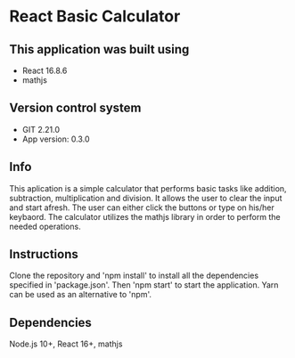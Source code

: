 # React Basic Calculator

## This application was built using

* React 16.8.6
* mathjs

## Version control system

* GIT 2.21.0
* App version: 0.3.0

## Info

This aplication is a simple calculator that performs basic tasks like addition, subtraction,
multiplication and division. It allows the user to clear the input and start afresh. The user 
can either click the buttons or type on his/her keybaord. The calculator utilizes the mathjs
library in order to perform the needed operations.

## Instructions

Clone the repository and 'npm install' to install all the dependencies specified in 'package.json'. 
Then 'npm start' to start the application. Yarn can be used as an alternative to 'npm'.

## Dependencies

Node.js 10+, React 16+, mathjs
